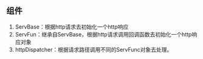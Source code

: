 ## 组件
1. ServBase：根据http请求去初始化一个http响应
2. ServFun：继承自ServBase，根据http请求调用回调函数去初始化一个http响应对象
3. httpDispatcher：根据请求路径调用不同的ServFunc对象去处理。